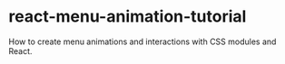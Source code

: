 # react-menu-animation-tutorial
How to create menu animations and interactions with CSS modules and React.
